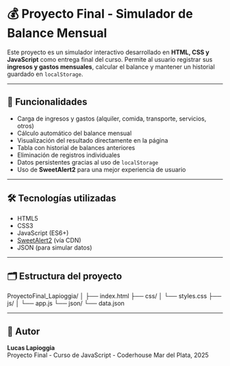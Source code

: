 # 💰 Proyecto Final - Simulador de Balance Mensual

Este proyecto es un simulador interactivo desarrollado en **HTML, CSS y JavaScript** como entrega final del curso. Permite al usuario registrar sus **ingresos y gastos mensuales**, calcular el balance y mantener un historial guardado en `localStorage`.

---

## 🧩 Funcionalidades

- Carga de ingresos y gastos (alquiler, comida, transporte, servicios, otros)
- Cálculo automático del balance mensual
- Visualización del resultado directamente en la página
- Tabla con historial de balances anteriores
- Eliminación de registros individuales
- Datos persistentes gracias al uso de `localStorage`
- Uso de **SweetAlert2** para una mejor experiencia de usuario

---

## 🛠️ Tecnologías utilizadas

- HTML5
- CSS3
- JavaScript (ES6+)
- [SweetAlert2](https://sweetalert2.github.io/) (vía CDN)
- JSON (para simular datos)

---

## 🗂️ Estructura del proyecto

ProyectoFinal_Lapioggia/
│
├── index.html
├── css/
│ └── styles.css
├── js/
│ └── app.js
└── json/
└── data.json


---

## 👤 Autor

**Lucas Lapioggia**  
Proyecto Final - Curso de JavaScript - Coderhouse 
Mar del Plata, 2025
